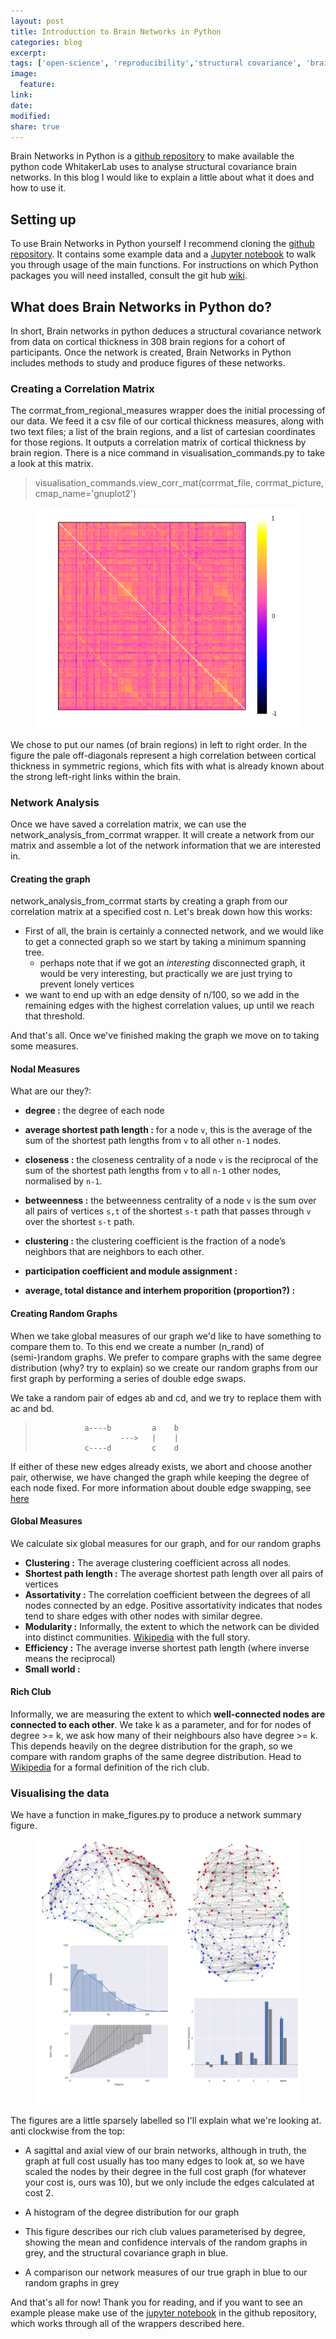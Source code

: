```yaml
---
layout: post
title: Introduction to Brain Networks in Python
categories: blog
excerpt:
tags: ['open-science', 'reproducibility','structural covariance', 'brain networks']
image:
  feature:
link:
date:
modified:
share: true
---
```


Brain Networks in Python is a [github repository](https://github.com/WhitakerLab/BrainNetworksInPython) to make available the python code WhitakerLab uses to analyse structural covariance brain networks. In this blog I would like to explain a little about what it does and how to use it.


## Setting up
To use Brain Networks in Python yourself I recommend cloning the [github repository](https://github.com/WhitakerLab/BrainNetworksInPython). It contains some example data and a [Jupyter notebook](https://github.com/WhitakerLab/BrainNetworksInPython/blob/master/Example_JupyterNotebook.ipynb) to walk you through usage of the main functions. For instructions on which Python packages you will need installed, consult the git hub [wiki](https://github.com/WhitakerLab/BrainNetworksInPython/wiki/Getting-Started).


## What does Brain Networks in Python do?

In short, Brain networks in python deduces a structural covariance network from data on cortical thickness in 308 brain regions for a cohort of participants. Once the network is created, Brain Networks in Python includes methods to study and produce figures of these networks.


### Creating a Correlation Matrix 

The corrmat_from_regional_measures wrapper does the initial processing of our data.
We feed it a csv file of our cortical thickness measures, along with two text files; a list of the brain regions, and a list of cartesian coordinates for those regions. It outputs a correlation matrix of cortical thickness by brain region. There is a nice command in visualisation_commands.py to take a look at this matrix.   


> visualisation_commands.view_corr_mat(corrmat_file, corrmat_picture, cmap_name='gnuplot2')  



<figure>
	<a>
    <img src="/images/corrmat_picture.png"
         alt="Our correlation matrix">
  </a>
</figure>



We chose to put our names (of brain regions) in left to right order. In the figure the pale off-diagonals represent a high correlation between cortical thickness in symmetric regions, which fits with what is already known about the strong left-right links within the brain. 


### Network Analysis

Once we have saved a correlation matrix, we can use the network_analysis_from_corrmat wrapper. It will create a network from our matrix and assemble a lot of the network information that we are interested in.

#### Creating the graph
network_analysis_from_corrmat starts by creating a graph from our correlation matrix at a specified cost n. Let's break down how this works:

* First of all, the brain is certainly a connected network, and we would like to get a connected graph so we start by taking a minimum spanning tree. 
    * perhaps note that if we got an *interesting* disconnected graph, it would be very interesting, but practically we are just trying to prevent lonely vertices
* we want to end up with an edge density of n/100, so we add in the remaining edges with the highest correlation values, up until we reach that threshold.  

And that's all. Once we've finished making the graph we move on to taking some measures.


#### Nodal Measures
What are our they?:  

* __degree :__ the degree of each node

* __average shortest path length :__ for a node `v`, this is the average of the sum of the shortest path lengths from `v` to all other `n-1` nodes.
 
* __closeness :__  the closeness centrality of a node `v` is the reciprocal of the
    sum of the shortest path lengths from `v` to all `n-1` other nodes, normalised by `n-1`.
    
* __betweenness :__ the betweenness centrality of a node `v` is the sum over all pairs of vertices `s,t` of the shortest `s-t` path that passes through `v` over the shortest `s-t` path.

* __clustering :__ the clustering coefficient is the fraction of a node’s neighbors that are neighbors to each other.

* __participation coefficient and module assignment :__ 

* __average, total distance and interhem proporition (proportion?) :__

#### Creating Random Graphs

When we take global measures of our graph we'd like to have something to compare them to. To this end we create a number (n_rand) of (semi-)random graphs. We prefer to compare graphs with the same degree distribution (why? try to explain) so we create our random graphs from our first graph by performing a series of double edge swaps. 

We take a random pair of edges ab and cd, and we try to replace them with ac and bd.

>                a----b         a    b
>                        --->   |    |
>                c----d         c    d

 If either of these new edges already exists, we abort and choose another pair, otherwise, we have changed the graph while keeping the degree of each node fixed.
For more information about double edge swapping, see [here](http://citeseerx.ist.psu.edu/viewdoc/summary?doi=10.1.1.12.9062)

#### Global Measures

We calculate six global measures for our graph, and for our random graphs

* __Clustering :__ The average clustering coefficient across all nodes.
* __Shortest path length :__ The average shortest path length over all pairs of vertices 
* __Assortativity :__ The correlation coefficient between the degrees of all nodes connected by an edge. Positive assortativity indicates that nodes tend to share edges with other nodes with similar degree.
* __Modularity :__ Informally, the extent to which the network can be divided into distinct communities. [Wikipedia](https://en.wikipedia.org/wiki/Modularity_(networks)) with the full story.
* __Efficiency :__ The average inverse shortest path length (where inverse means the reciprocal)
* __Small world :__ 
#### Rich Club

Informally, we are measuring the extent to which __well-connected nodes are connected to each other__. We take k as a parameter, and for for nodes of degree >= k, we ask how many of their neighbours also have degree >= k. This depends heavily on the degree distribution for the graph, so we compare with random graphs of the same degree distribution. Head to [Wikipedia](https://en.wikipedia.org/wiki/Rich-club_coefficient) for a formal definition of the rich club.

### Visualising the data

We have a function in make_figures.py to produce a network summary figure.

<figure>
	<a>
    <img src="/images/NetworkSummary.png"
         alt="Network summary figure">
  </a>
</figure>

The figures are a little sparsely labelled so I'll explain what we're looking at.  
anti clockwise from the top:

* A sagittal and axial view of our brain networks, although in truth, the graph at full cost usually has too many edges to look at, so we have scaled the nodes by their degree in the full cost graph (for whatever your cost is, ours was 10), but we only include the edges calculated at cost 2.

* A histogram of the degree distribution for our graph

* This figure describes our rich club values parameterised by degree, showing the mean and confidence intervals of the random graphs in grey, and the structural covariance graph in blue.

* A comparison our network measures of our true graph in blue to our random graphs in grey

And that's all for now! Thank you for reading, and if you want to see an example please make use of the [jupyter notebook](https://github.com/WhitakerLab/BrainNetworksInPython/blob/master/Example_JupyterNotebook.ipynb) in the github repository, which works through all of the wrappers described here.

